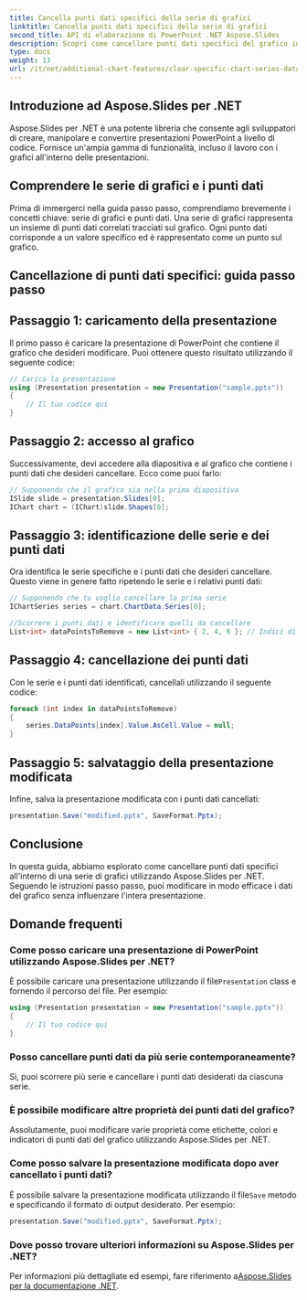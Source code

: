 ```yaml
---
title: Cancella punti dati specifici della serie di grafici
linktitle: Cancella punti dati specifici della serie di grafici
second_title: API di elaborazione di PowerPoint .NET Aspose.Slides
description: Scopri come cancellare punti dati specifici del grafico in Aspose.Slides per .NET. Guida passo passo con codice sorgente incluso.
type: docs
weight: 13
url: /it/net/additional-chart-features/clear-specific-chart-series-data-points-data/
---
```


## Introduzione ad Aspose.Slides per .NET

Aspose.Slides per .NET è una potente libreria che consente agli sviluppatori di creare, manipolare e convertire presentazioni PowerPoint a livello di codice. Fornisce un'ampia gamma di funzionalità, incluso il lavoro con i grafici all'interno delle presentazioni.

## Comprendere le serie di grafici e i punti dati

Prima di immergerci nella guida passo passo, comprendiamo brevemente i concetti chiave: serie di grafici e punti dati. Una serie di grafici rappresenta un insieme di punti dati correlati tracciati sul grafico. Ogni punto dati corrisponde a un valore specifico ed è rappresentato come un punto sul grafico.

## Cancellazione di punti dati specifici: guida passo passo

## Passaggio 1: caricamento della presentazione

Il primo passo è caricare la presentazione di PowerPoint che contiene il grafico che desideri modificare. Puoi ottenere questo risultato utilizzando il seguente codice:

```csharp
// Carica la presentazione
using (Presentation presentation = new Presentation("sample.pptx"))
{
    // Il tuo codice qui
}
```

## Passaggio 2: accesso al grafico

Successivamente, devi accedere alla diapositiva e al grafico che contiene i punti dati che desideri cancellare. Ecco come puoi farlo:

```csharp
// Supponendo che il grafico sia nella prima diapositiva
ISlide slide = presentation.Slides[0];
IChart chart = (IChart)slide.Shapes[0];
```

## Passaggio 3: identificazione delle serie e dei punti dati

Ora identifica le serie specifiche e i punti dati che desideri cancellare. Questo viene in genere fatto ripetendo le serie e i relativi punti dati:

```csharp
// Supponendo che tu voglia cancellare la prima serie
IChartSeries series = chart.ChartData.Series[0];

//Scorrere i punti dati e identificare quelli da cancellare
List<int> dataPointsToRemove = new List<int> { 2, 4, 6 }; // Indici di punti dati di esempio
```

## Passaggio 4: cancellazione dei punti dati

Con le serie e i punti dati identificati, cancellali utilizzando il seguente codice:

```csharp
foreach (int index in dataPointsToRemove)
{
    series.DataPoints[index].Value.AsCell.Value = null;
}
```

## Passaggio 5: salvataggio della presentazione modificata

Infine, salva la presentazione modificata con i punti dati cancellati:

```csharp
presentation.Save("modified.pptx", SaveFormat.Pptx);
```

## Conclusione

In questa guida, abbiamo esplorato come cancellare punti dati specifici all'interno di una serie di grafici utilizzando Aspose.Slides per .NET. Seguendo le istruzioni passo passo, puoi modificare in modo efficace i dati del grafico senza influenzare l'intera presentazione.

## Domande frequenti

### Come posso caricare una presentazione di PowerPoint utilizzando Aspose.Slides per .NET?

 È possibile caricare una presentazione utilizzando il file`Presentation` class e fornendo il percorso del file. Per esempio:
```csharp
using (Presentation presentation = new Presentation("sample.pptx"))
{
    // Il tuo codice qui
}
```

### Posso cancellare punti dati da più serie contemporaneamente?

Sì, puoi scorrere più serie e cancellare i punti dati desiderati da ciascuna serie.

### È possibile modificare altre proprietà dei punti dati del grafico?

Assolutamente, puoi modificare varie proprietà come etichette, colori e indicatori di punti dati del grafico utilizzando Aspose.Slides per .NET.

### Come posso salvare la presentazione modificata dopo aver cancellato i punti dati?

 È possibile salvare la presentazione modificata utilizzando il file`Save` metodo e specificando il formato di output desiderato. Per esempio:
```csharp
presentation.Save("modified.pptx", SaveFormat.Pptx);
```

### Dove posso trovare ulteriori informazioni su Aspose.Slides per .NET?

 Per informazioni più dettagliate ed esempi, fare riferimento a[Aspose.Slides per la documentazione .NET](https://reference.aspose.com/slides/net/).